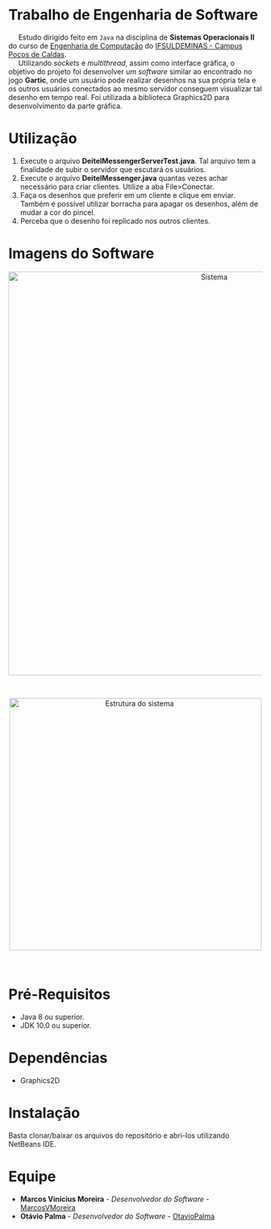 # Trabalho de Engenharia de Software

&nbsp;&nbsp;&nbsp;&nbsp;&nbsp;Estudo dirigido feito em `Java` na disciplina de **Sistemas Operacionais II** do curso de [Engenharia de Computação](https://pcs.ifsuldeminas.edu.br/index.php?option=com_content&view=article&id=639&Itemid=267) do [IFSULDEMINAS - Campus Poços de Caldas](https://pcs.ifsuldeminas.edu.br/). <br>
&nbsp;&nbsp;&nbsp;&nbsp;&nbsp;Utilizando *sockets* e *multithread*, assim como interface gráfica, o objetivo do projeto foi desenvolver um *software* similar ao encontrado no jogo **Gartic**, onde um usuário pode realizar desenhos na sua própria tela e os outros usuários conectados ao mesmo servidor conseguem visualizar tal desenho em tempo real. Foi utilizada a biblioteca Graphics2D para desenvolvimento da parte gráfica.

# Utilização
1. Execute o arquivo **DeitelMessengerServerTest.java**. Tal arquivo tem a finalidade de subir o servidor que escutará os usuários.
2. Execute o arquivo **DeitelMessenger.java** quantas vezes achar necessário para criar clientes. Utilize a aba File>Conectar.
3. Faça os desenhos que preferir em um cliente e clique em enviar. Também é possível utilizar borracha para apagar os desenhos, além de mudar a cor do pincel.
4. Perceba que o desenho foi replicado nos outros clientes.

# Imagens do Software

<p align = "center">
  <img src="https://raw.githubusercontent.com/MarcosVMoreira/SocketsMultithreadSO/master/Imagens%20do%20sistema/Sistema.jpeg" alt="Sistema" width="800"/>
</p>      <br>
<p align = "center">
  <img src="https://raw.githubusercontent.com/MarcosVMoreira/SocketsMultithreadSO/master/Imagens%20do%20sistema/Estrutura.png" alt="Estrutura do sistema" width="500"/>
</p>     <br> 


# Pré-Requisitos

- Java 8 ou superior.
- JDK 10.0 ou superior.

# Dependências

- Graphics2D

# Instalação

Basta clonar/baixar os arquivos do repositório e abri-los utilizando NetBeans IDE.

# Equipe

* **Marcos Vinícius Moreira** - *Desenvolvedor do Software* - [MarcosVMoreira](https://github.com/MarcosVMoreira)
* **Otávio Palma** - *Desenvolvedor do Software* - [OtavioPalma](https://github.com/OtavioPalma)
